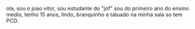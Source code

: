 ola, sou o joao vitor, sou estudante do "jof" sou do primeiro ano do ensino medio, tenho 15 anos, lindo, branquinho e tatuado
na minha sala so tem PCD.
